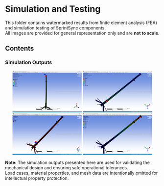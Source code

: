 # Simulation and Testing

This folder contains watermarked results from finite element analysis (FEA) and simulation testing of SprintSync components.  
All images are provided for general representation only and are **not to scale**.

## Contents

### Simulation Outputs
<p align="center" style="color: grey; font-size: 0.85em;">
<img src="Directional Deformation.jpg" width="45%">
<img src="Equivalent Stress.jpg" width="45%">
<br>
<img src="Factor of Safety.jpg" width="45%">
<img src="Total Deformation.jpg" width="45%">
</p>

**Note:** The simulation outputs presented here are used for validating the mechanical design and ensuring safe operational tolerances.  
Load cases, material properties, and mesh data are intentionally omitted for intellectual property protection.
